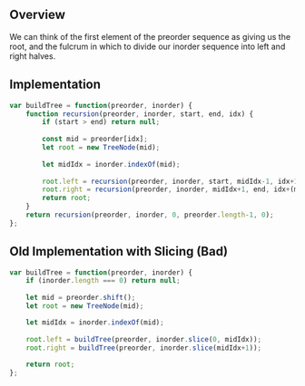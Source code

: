 ## Overview
We can think of the first element of the preorder sequence as giving us the root, and the fulcrum in which to divide our inorder sequence into left and right halves. 


## Implementation
```js
var buildTree = function(preorder, inorder) {
    function recursion(preorder, inorder, start, end, idx) {
        if (start > end) return null; 
        
        const mid = preorder[idx]; 
        let root = new TreeNode(mid); 
        
        let midIdx = inorder.indexOf(mid); 
        
        root.left = recursion(preorder, inorder, start, midIdx-1, idx+1); 
        root.right = recursion(preorder, inorder, midIdx+1, end, idx+(midIdx-start) + 1); 
        return root; 
    }
    return recursion(preorder, inorder, 0, preorder.length-1, 0); 
};
```

## Old Implementation with Slicing (Bad)
```js
var buildTree = function(preorder, inorder) {
    if (inorder.length === 0) return null; 
    
    let mid = preorder.shift(); 
    let root = new TreeNode(mid); 

    let midIdx = inorder.indexOf(mid); 
    
    root.left = buildTree(preorder, inorder.slice(0, midIdx)); 
    root.right = buildTree(preorder, inorder.slice(midIdx+1)); 
    
    return root; 
};
```

